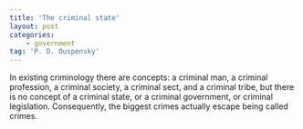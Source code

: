 ```yaml
---
title: 'The criminal state'
layout: post
categories:
    - government
tag: 'P. D. Ouspensky'
---
```


In existing criminology there are concepts: a criminal man, a criminal profession, a criminal society, a criminal sect, and a criminal tribe, but there is no concept of a criminal state, or a criminal government, or criminal legislation. Consequently, the biggest crimes actually escape being called crimes.